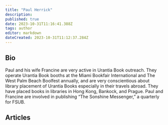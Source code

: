 ```yaml
---
title: "Paul Herrick"
description:
published: true
date: 2023-10-31T11:16:41.388Z
tags: author
editor: markdown
dateCreated: 2023-10-31T11:12:37.284Z
---
```


## Bio

Paul and his wife Francine are very active in Urantia Book outreach. They operate Urantia Book booths at the Miami Bookfair International and The West Palm Beach Boolfest annually, and are very conscientious about library placement of Urantia Books especially in their travels abroad. They have placed books in libraries in Hong Kong, Bankock, and Prague. Paul and Francine are involved in publishing “The Sonshine Messenger,” a quarterly for FSUB.

## Articles

